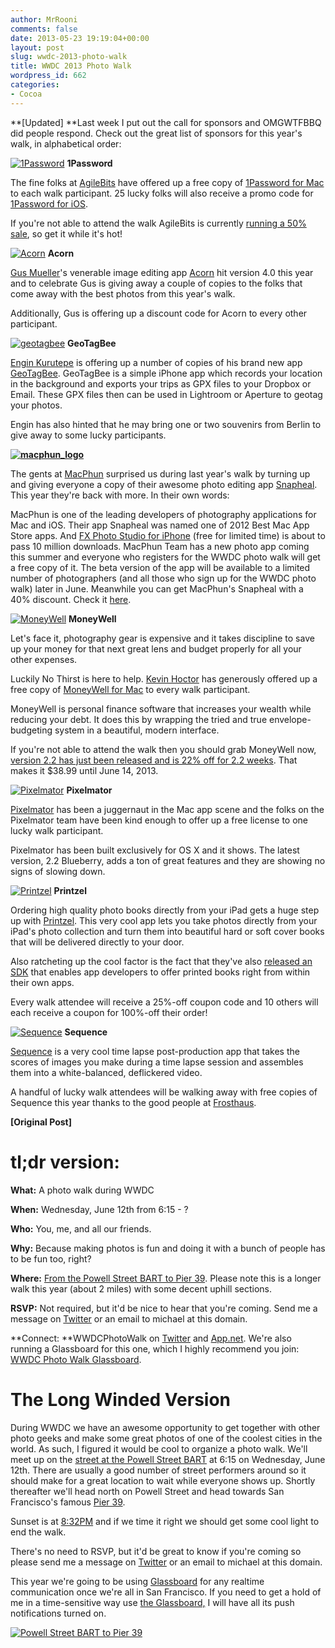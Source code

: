 ```yaml
---
author: MrRooni
comments: false
date: 2013-05-23 19:19:04+00:00
layout: post
slug: wwdc-2013-photo-walk
title: WWDC 2013 Photo Walk
wordpress_id: 662
categories:
- Cocoa
---
```


**[Updated] **Last week I put out the call for sponsors and OMGWTFBBQ did people respond. Check out the great list of sponsors for this year's walk, in alphabetical order:


[![1Password](http://www.fruitstandsoftware.com/blog/wp-content/uploads/2013/05/1Password.png)](https://agilebits.com/onepassword)
**1Password**

The fine folks at [AgileBits](https://agilebits.com/) have offered up a free copy of [1Password for Mac](https://agilebits.com/onepassword/mac) to each walk participant. 25 lucky folks will also receive a promo code for [1Password for iOS](https://agilebits.com/onepassword/ios).

If you're not able to attend the walk AgileBits is currently [running a 50% sale](http://blog.agilebits.com/2013/05/29/get-50-off-1password-and-knox-100-more-security-in-your-life/), so get it while it's hot!

[![Acorn](http://www.fruitstandsoftware.com/blog/wp-content/uploads/2013/05/Acorn.png)](http://www.flyingmeat.com/acorn/)
**Acorn**

[Gus Mueller](https://twitter.com/ccgus)'s venerable image editing app [Acorn](http://www.flyingmeat.com/acorn/) hit version 4.0 this year and to celebrate Gus is giving away a couple of copies to the folks that come away with the best photos from this year's walk.

Additionally, Gus is offering up a discount code for Acorn to every other participant.

[![geotagbee](http://www.fruitstandsoftware.com/blog/wp-content/uploads/2013/05/geotagbee.png)](http://www.geotagbee.com/)
**GeoTagBee**

[Engin Kurutepe](https://twitter.com/ekurutepe) is offering up a number of copies of his brand new app [GeoTagBee](http://www.geotagbee.com/). GeoTagBee is a simple iPhone app which records your location in the background and exports your trips as GPX files to your Dropbox or Email. These GPX files then can be used in Lightroom or Aperture to geotag your photos.

Engin has also hinted that he may bring one or two souvenirs from Berlin to give away to some lucky participants.

**[![macphun_logo](http://www.fruitstandsoftware.com/blog/wp-content/uploads/2013/05/macphun_logo.png)](http://macphun.com)**

The gents at [MacPhun](http://macphun.com) surprised us during last year's walk by turning up and giving everyone a copy of their awesome photo editing app [Snapheal](http://snapheal.macphun.com/jh). This year they're back with more. In their own words:


MacPhun is one of the leading developers of photography applications for Mac and iOS. Their app Snapheal was named one of 2012 Best Mac App Store apps. And [FX Photo Studio for iPhone](https://itunes.apple.com/us/app/fx-photo-studio-pro-effects/id312506856?mt=8) (free for limited time) is about to pass 10 million downloads. MacPhun Team has a new photo app coming this summer and everyone who registers for the WWDC photo walk will get a free copy of it. The beta version of the app will be available to a limited number of photographers (and all those who sign up for the WWDC photo walk) later in June. Meanwhile you can get MacPhun's Snapheal with a 40% discount. Check it [here](https://itunes.apple.com/us/app/snapheal/id480623975?mt=12).


[![MoneyWell](http://www.fruitstandsoftware.com/blog/wp-content/uploads/2013/05/MoneyWell.png)](http://nothirst.com/moneywell/)
**MoneyWell**

Let's face it, photography gear is expensive and it takes discipline to save up your money for that next great lens and budget properly for all your other expenses.

Luckily No Thirst is here to help. [Kevin Hoctor](https://twitter.com/kevinhoctor) has generously offered up a free copy of [MoneyWell for Mac](http://nothirst.com/moneywell/) to every walk participant.

MoneyWell is personal finance software that increases your wealth while reducing your debt. It does this by wrapping the tried and true envelope-budgeting system in a beautiful, modern interface.

If you're not able to attend the walk then you should grab MoneyWell now, [version 2.2 has just been released and is 22% off for 2.2 weeks](http://mad.ly/97b2c3). That makes it $38.99 until June 14, 2013.

[![Pixelmator](http://www.fruitstandsoftware.com/blog/wp-content/uploads/2013/05/Pixelmator.png)](http://www.pixelmator.com)
**Pixelmator**

[Pixelmator](http://www.pixelmator.com) has been a juggernaut in the Mac app scene and the folks on the Pixelmator team have been kind enough to offer up a free license to one lucky walk participant.

Pixelmator has been built exclusively for OS X and it shows. The latest version, 2.2 Blueberry, adds a ton of great features and they are showing no signs of slowing down.

[![Printzel](http://www.fruitstandsoftware.com/blog/wp-content/uploads/2013/05/printzel-brandmark.png)](https://printzel.it)
**Printzel**

Ordering high quality photo books directly from your iPad gets a huge step up with [Printzel](https://printzel.it). This very cool app lets you take photos directly from your iPad's photo collection and turn them into beautiful hard or soft cover books that will be delivered directly to your door.

Also ratcheting up the cool factor is the fact that they've also [released an SDK](https://printzel.it/developer) that enables app developers to offer printed books right from within their own apps.

Every walk attendee will receive a 25%-off coupon code and 10 others will each receive a coupon for 100%-off their order!

[![Sequence](http://www.fruitstandsoftware.com/blog/wp-content/uploads/2013/06/20130606-204644.jpg)](http://frosthaus.com/sequence/)
**Sequence**

[Sequence](http://frosthaus.com/sequence/) is a very cool time lapse post-production app that takes the scores of images you make during a time lapse session and assembles them into a white-balanced, deflickered video.

A handful of lucky walk attendees will be walking away with free copies of Sequence this year thanks to the good people at [Frosthaus](http://frosthaus.com).



**[Original Post]**


# tl;dr version:


**What:** A photo walk during WWDC

**When:** Wednesday, June 12th from 6:15 - ?

**Who:** You, me, and all our friends.

**Why:** Because making photos is fun and doing it with a bunch of people has to be fun too, right?

**Where:** [From the Powell Street BART to Pier 39](http://goo.gl/maps/Yuu2a). Please note this is a longer walk this year (about 2 miles) with some decent uphill sections.

**RSVP:** Not required, but it'd be nice to hear that you're coming. Send me a message on [Twitter](http://twitter.com/MrRooni) or an email to michael at this domain.

**Connect: **WWDCPhotoWalk on [Twitter](http://twitter.com/wwdcphotowalk) and [App.net](http://alpha.app.net/wwdcphotowalk). We're also running a Glassboard for this one, which I highly recommend you join: [WWDC Photo Walk Glassboard](https://app.glassboard.com/web/invitation/code/nyzzu).


# The Long Winded Version


During WWDC we have an awesome opportunity to get together with other photo geeks and make some great photos of one of the coolest cities in the world. As such, I figured it would be cool to organize a photo walk. We'll meet up on the [street at the Powell Street BART](http://goo.gl/maps/AW4G) at 6:15 on Wednesday, June 12th. There are usually a good number of street performers around so it should make for a great location to wait while everyone shows up. Shortly thereafter we'll head north on Powell Street and head towards San Francisco's famous [Pier 39](http://www.pier39.com/home/attractions/on-the-pier/sea-lions/).

Sunset is at [8:32PM](http://www.timeanddate.com/worldclock/astronomy.html?n=224&month=6&year=2013&obj=sun&afl=-11&day=1) and if we time it right we should get some cool light to end the walk.

There's no need to RSVP, but it'd be great to know if you're coming so please send me a message on [Twitter](http://twitter.com/MrRooni) or an email to michael at this domain.

This year we're going to be using [Glassboard](https://app.glassboard.com/web/invitation/code/nyzzu) for any realtime communication once we're all in San Francisco. If you need to get a hold of me in a time-sensitive way use [the Glassboard,](https://app.glassboard.com/web/invitation/code/nyzzu) I will have all its push notifications turned on.

[![Powell Street BART to Pier 39](http://www.fruitstandsoftware.com/blog/wp-content/uploads/2013/05/Screenshot_5_23_13_3_12_PM.png)](http://goo.gl/maps/Yuu2a)
